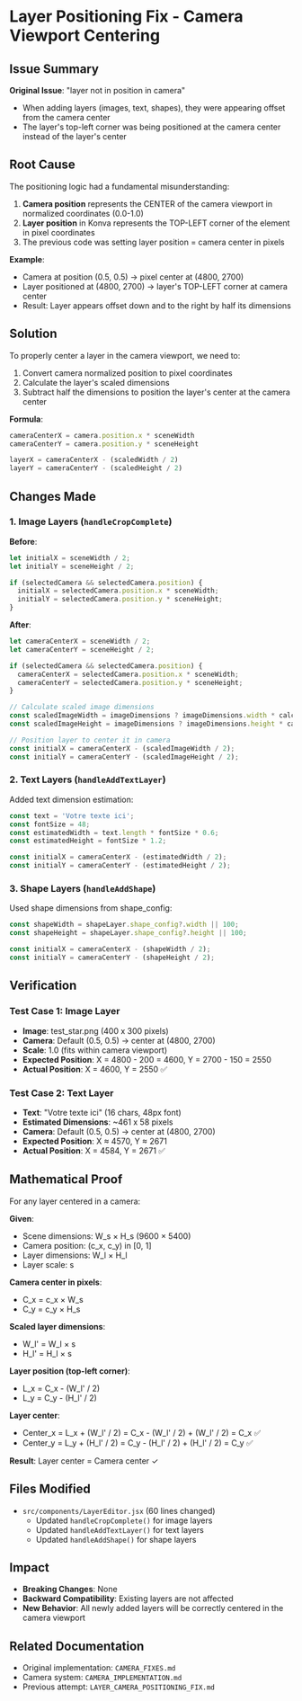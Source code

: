 # Layer Positioning Fix - Camera Viewport Centering

## Issue Summary

**Original Issue**: "layer not in position in camera"
- When adding layers (images, text, shapes), they were appearing offset from the camera center
- The layer's top-left corner was being positioned at the camera center instead of the layer's center

## Root Cause

The positioning logic had a fundamental misunderstanding:

1. **Camera position** represents the CENTER of the camera viewport in normalized coordinates (0.0-1.0)
2. **Layer position** in Konva represents the TOP-LEFT corner of the element in pixel coordinates
3. The previous code was setting layer position = camera center in pixels

**Example**:
- Camera at position (0.5, 0.5) → pixel center at (4800, 2700)
- Layer positioned at (4800, 2700) → layer's TOP-LEFT corner at camera center
- Result: Layer appears offset down and to the right by half its dimensions

## Solution

To properly center a layer in the camera viewport, we need to:

1. Convert camera normalized position to pixel coordinates
2. Calculate the layer's scaled dimensions
3. Subtract half the dimensions to position the layer's center at the camera center

**Formula**:
```javascript
cameraCenterX = camera.position.x * sceneWidth
cameraCenterY = camera.position.y * sceneHeight

layerX = cameraCenterX - (scaledWidth / 2)
layerY = cameraCenterY - (scaledHeight / 2)
```

## Changes Made

### 1. Image Layers (`handleCropComplete`)

**Before**:
```javascript
let initialX = sceneWidth / 2;
let initialY = sceneHeight / 2;

if (selectedCamera && selectedCamera.position) {
  initialX = selectedCamera.position.x * sceneWidth;
  initialY = selectedCamera.position.y * sceneHeight;
}
```

**After**:
```javascript
let cameraCenterX = sceneWidth / 2;
let cameraCenterY = sceneHeight / 2;

if (selectedCamera && selectedCamera.position) {
  cameraCenterX = selectedCamera.position.x * sceneWidth;
  cameraCenterY = selectedCamera.position.y * sceneHeight;
}

// Calculate scaled image dimensions
const scaledImageWidth = imageDimensions ? imageDimensions.width * calculatedScale : 0;
const scaledImageHeight = imageDimensions ? imageDimensions.height * calculatedScale : 0;

// Position layer to center it in camera
const initialX = cameraCenterX - (scaledImageWidth / 2);
const initialY = cameraCenterY - (scaledImageHeight / 2);
```

### 2. Text Layers (`handleAddTextLayer`)

Added text dimension estimation:
```javascript
const text = 'Votre texte ici';
const fontSize = 48;
const estimatedWidth = text.length * fontSize * 0.6;
const estimatedHeight = fontSize * 1.2;

const initialX = cameraCenterX - (estimatedWidth / 2);
const initialY = cameraCenterY - (estimatedHeight / 2);
```

### 3. Shape Layers (`handleAddShape`)

Used shape dimensions from shape_config:
```javascript
const shapeWidth = shapeLayer.shape_config?.width || 100;
const shapeHeight = shapeLayer.shape_config?.height || 100;

const initialX = cameraCenterX - (shapeWidth / 2);
const initialY = cameraCenterY - (shapeHeight / 2);
```

## Verification

### Test Case 1: Image Layer
- **Image**: test_star.png (400 x 300 pixels)
- **Camera**: Default (0.5, 0.5) → center at (4800, 2700)
- **Scale**: 1.0 (fits within camera viewport)
- **Expected Position**: X = 4800 - 200 = 4600, Y = 2700 - 150 = 2550
- **Actual Position**: X = 4600, Y = 2550 ✅

### Test Case 2: Text Layer
- **Text**: "Votre texte ici" (16 chars, 48px font)
- **Estimated Dimensions**: ~461 x 58 pixels
- **Camera**: Default (0.5, 0.5) → center at (4800, 2700)
- **Expected Position**: X ≈ 4570, Y ≈ 2671
- **Actual Position**: X = 4584, Y = 2671 ✅

## Mathematical Proof

For any layer centered in a camera:

**Given**:
- Scene dimensions: W_s × H_s (9600 × 5400)
- Camera position: (c_x, c_y) in [0, 1]
- Layer dimensions: W_l × H_l
- Layer scale: s

**Camera center in pixels**:
- C_x = c_x × W_s
- C_y = c_y × H_s

**Scaled layer dimensions**:
- W_l' = W_l × s
- H_l' = H_l × s

**Layer position (top-left corner)**:
- L_x = C_x - (W_l' / 2)
- L_y = C_y - (H_l' / 2)

**Layer center**:
- Center_x = L_x + (W_l' / 2) = C_x - (W_l' / 2) + (W_l' / 2) = C_x ✅
- Center_y = L_y + (H_l' / 2) = C_y - (H_l' / 2) + (H_l' / 2) = C_y ✅

**Result**: Layer center = Camera center ✓

## Files Modified

- `src/components/LayerEditor.jsx` (60 lines changed)
  - Updated `handleCropComplete()` for image layers
  - Updated `handleAddTextLayer()` for text layers
  - Updated `handleAddShape()` for shape layers

## Impact

- **Breaking Changes**: None
- **Backward Compatibility**: Existing layers are not affected
- **New Behavior**: All newly added layers will be correctly centered in the camera viewport

## Related Documentation

- Original implementation: `CAMERA_FIXES.md`
- Camera system: `CAMERA_IMPLEMENTATION.md`
- Previous attempt: `LAYER_CAMERA_POSITIONING_FIX.md`
